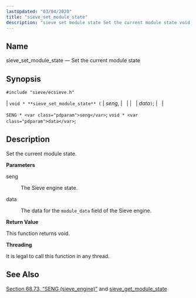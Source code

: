 ```yaml
---
lastUpdated: "03/04/2020"
title: "sieve_set_module_state"
description: "sieve set module state Set the current module state void sieve set module state seng data SENG seng void data Set the current module state seng The Sieve engine state data The data for the module data field of the Sieve engine This function returns void It is legal to..."
---
```


<a name="apis.sieve_set_module_state"></a> 
## Name

sieve_set_module_state — Set the current module state

## Synopsis

`#include "sieve/ecsieve.h"`

| `void * **sieve_set_module_state** (` | <var class="pdparam">seng</var>, |   |
|   | <var class="pdparam">data</var>`)`; |   |

`SENG * <var class="pdparam">seng</var>`;
`void * <var class="pdparam">data</var>`;<a name="idp60823616"></a> 
## Description

Set the current module state.

**<a name="idp60824832"></a> Parameters**

<dl class="variablelist">

<dt>seng</dt>

<dd>

The Sieve engine state.

</dd>

<dt>data</dt>

<dd>

The data for the `module_data` field of the Sieve engine.

</dd>

</dl>

**<a name="idp60829872"></a> Return Value**

This function returns void.

**<a name="idp60830784"></a> Threading**

It is legal to call this function in any thread.

<a name="idp60831888"></a> 
## See Also

[Section 68.73, “SENG (sieve_engine)”](structs.seng "68.73. SENG (sieve_engine)") and [sieve_get_module_state](/momentum/3/3-api/apis-sieve-get-module-state)